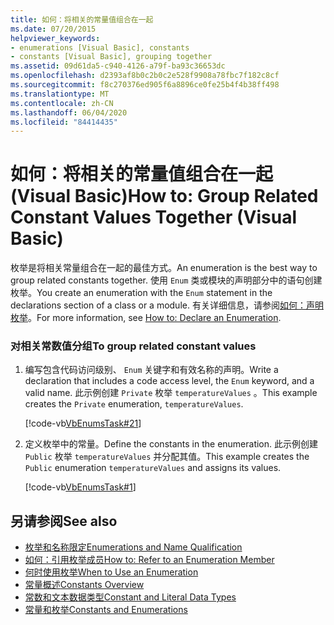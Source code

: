 ```yaml
---
title: 如何：将相关的常量值组合在一起
ms.date: 07/20/2015
helpviewer_keywords:
- enumerations [Visual Basic], constants
- constants [Visual Basic], grouping together
ms.assetid: 09d61da5-c940-4126-a79f-ba93c36653dc
ms.openlocfilehash: d2393af8b0c2b0c2e528f9908a78fbc7f182c8cf
ms.sourcegitcommit: f8c270376ed905f6a8896ce0fe25b4f4b38ff498
ms.translationtype: MT
ms.contentlocale: zh-CN
ms.lasthandoff: 06/04/2020
ms.locfileid: "84414435"
---
```

# <a name="how-to-group-related-constant-values-together-visual-basic"></a><span data-ttu-id="6a705-102">如何：将相关的常量值组合在一起 (Visual Basic)</span><span class="sxs-lookup"><span data-stu-id="6a705-102">How to: Group Related Constant Values Together (Visual Basic)</span></span>
<span data-ttu-id="6a705-103">枚举是将相关常量组合在一起的最佳方式。</span><span class="sxs-lookup"><span data-stu-id="6a705-103">An enumeration is the best way to group related constants together.</span></span> <span data-ttu-id="6a705-104">使用 `Enum` 类或模块的声明部分中的语句创建枚举。</span><span class="sxs-lookup"><span data-stu-id="6a705-104">You create an enumeration with the `Enum` statement in the declarations section of a class or a module.</span></span> <span data-ttu-id="6a705-105">有关详细信息，请参阅[如何：声明枚举](how-to-declare-enumerations.md)。</span><span class="sxs-lookup"><span data-stu-id="6a705-105">For more information, see [How to: Declare an Enumeration](how-to-declare-enumerations.md).</span></span>  
  
### <a name="to-group-related-constant-values"></a><span data-ttu-id="6a705-106">对相关常数值分组</span><span class="sxs-lookup"><span data-stu-id="6a705-106">To group related constant values</span></span>  
  
1. <span data-ttu-id="6a705-107">编写包含代码访问级别、 `Enum` 关键字和有效名称的声明。</span><span class="sxs-lookup"><span data-stu-id="6a705-107">Write a declaration that includes a code access level, the `Enum` keyword, and a valid name.</span></span> <span data-ttu-id="6a705-108">此示例创建 `Private` 枚举 `temperatureValues` 。</span><span class="sxs-lookup"><span data-stu-id="6a705-108">This example creates the `Private` enumeration, `temperatureValues`.</span></span>  
  
     [!code-vb[VbEnumsTask#21](~/samples/snippets/visualbasic/VS_Snippets_VBCSharp/VbEnumsTask/VB/Class2.vb#21)]  
  
2. <span data-ttu-id="6a705-109">定义枚举中的常量。</span><span class="sxs-lookup"><span data-stu-id="6a705-109">Define the constants in the enumeration.</span></span> <span data-ttu-id="6a705-110">此示例创建 `Public` 枚举 `temperatureValues` 并分配其值。</span><span class="sxs-lookup"><span data-stu-id="6a705-110">This example creates the `Public` enumeration `temperatureValues` and assigns its values.</span></span>  
  
     [!code-vb[VbEnumsTask#1](~/samples/snippets/visualbasic/VS_Snippets_VBCSharp/VbEnumsTask/VB/Class2.vb#1)]  
  
## <a name="see-also"></a><span data-ttu-id="6a705-111">另请参阅</span><span class="sxs-lookup"><span data-stu-id="6a705-111">See also</span></span>

- [<span data-ttu-id="6a705-112">枚举和名称限定</span><span class="sxs-lookup"><span data-stu-id="6a705-112">Enumerations and Name Qualification</span></span>](enumerations-and-name-qualification.md)
- [<span data-ttu-id="6a705-113">如何：引用枚举成员</span><span class="sxs-lookup"><span data-stu-id="6a705-113">How to: Refer to an Enumeration Member</span></span>](how-to-refer-to-an-enumeration-member.md)
- [<span data-ttu-id="6a705-114">何时使用枚举</span><span class="sxs-lookup"><span data-stu-id="6a705-114">When to Use an Enumeration</span></span>](when-to-use-an-enumeration.md)
- [<span data-ttu-id="6a705-115">常量概述</span><span class="sxs-lookup"><span data-stu-id="6a705-115">Constants Overview</span></span>](constants-overview.md)
- [<span data-ttu-id="6a705-116">常数和文本数据类型</span><span class="sxs-lookup"><span data-stu-id="6a705-116">Constant and Literal Data Types</span></span>](constant-and-literal-data-types.md)
- [<span data-ttu-id="6a705-117">常量和枚举</span><span class="sxs-lookup"><span data-stu-id="6a705-117">Constants and Enumerations</span></span>](../../../language-reference/constants-and-enumerations.md)
